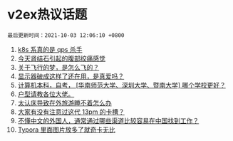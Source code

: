 # v2ex热议话题

`最后更新时间：2021-10-03 12:06:10 +0800`

1. [k8s 系真的是 qps 杀手](https://www.v2ex.com/t/805677)
1. [今天肾结石引起的腹部绞痛感觉](https://www.v2ex.com/t/805678)
1. [关于飞行的梦，是怎么飞的？](https://www.v2ex.com/t/805684)
1. [显示器破成这样了还在用，是真爱吗？](https://www.v2ex.com/t/805653)
1. [计算机本科，自考， [华南师范大学、深圳大学、暨南大学] 哪个学校更好？](https://www.v2ex.com/t/805657)
1. [户型请教各位大佬。](https://www.v2ex.com/t/805687)
1. [太认床导致在外旅游睡不着怎么办](https://www.v2ex.com/t/805708)
1. [大家有没有注意过这代 13pm 的卡槽？](https://www.v2ex.com/t/805664)
1. [不懂中文的外国人，通常通过哪些渠道比较容易在中国找到工作？](https://www.v2ex.com/t/805716)
1. [Typora 里面图片放多了就奇卡无比](https://www.v2ex.com/t/805658)

